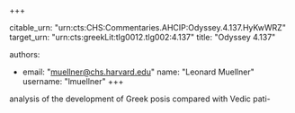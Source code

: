 +++


citable_urn: "urn:cts:CHS:Commentaries.AHCIP:Odyssey.4.137.HyKwWRZ"
target_urn: "urn:cts:greekLit:tlg0012.tlg002:4.137"
title: "Odyssey 4.137"

authors:
- email: "muellner@chs.harvard.edu"
  name: "Leonard Muellner"
  username: "lmuellner"
+++

<p>analysis of the development of Greek posis compared with Vedic pati-</p>